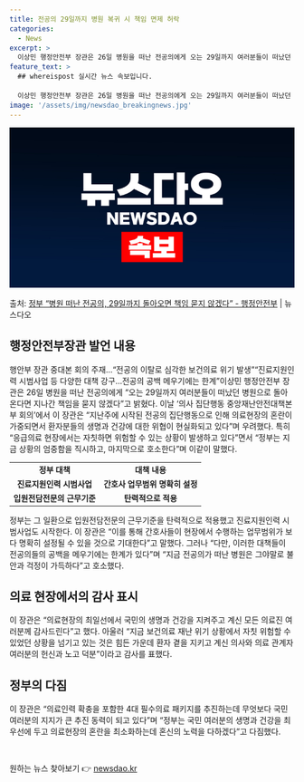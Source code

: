 ```yaml
---
title: 전공의 29일까지 병원 복귀 시 책임 면제 허락
categories:
  - News
excerpt: >
  이상민 행정안전부 장관은 26일 병원을 떠난 전공의에게 오는 29일까지 여러분들이 떠났던 병원으로 돌아온다면…
feature_text: >
  ## whereispost 실시간 뉴스 속보입니다.

  이상민 행정안전부 장관은 26일 병원을 떠난 전공의에게 오는 29일까지 여러분들이 떠났던 병원으로 돌아온다면…
image: '/assets/img/newsdao_breakingnews.jpg'
---
```


![뉴스다오 속보](/assets/img/newsdao_breakingnews.jpg)

<p>출처: <a href="https://newsdao.kr/3237" rel="dofollow">정부 “병원 떠난 전공의, 29일까지 돌아오면 책임 묻지 않겠다”  - 행정안전부</a> | 뉴스다오</p>

<h2 data-ke-size="size26">행정안전부장관 발언 내용</h2>
<p data-ke-size="size16">행안부 장관 중대본 회의 주재…“전공의 이탈로 심각한 보건의료 위기 발생”“진료지원인력 시범사업 등 다양한 대책 강구…전공의 공백 메우기에는 한계”이상민 행정안전부 장관은 26일 병원을 떠난 전공의에게 “오는 29일까지 여러분들이 떠났던 병원으로 돌아온다면 지나간 책임을 묻지 않겠다”고 밝혔다. 이날 ‘의사 집단행동 중앙재난안전대책본부 회의’에서 이 장관은 “지난주에 시작된 전공의 집단행동으로 인해 의료현장의 혼란이 가중되면서 환자분들의 생명과 건강에 대한 위협이 현실화되고 있다”며 우려했다. 특히 “응급의료 현장에서는 자칫하면 위험할 수 있는 상황이 발생하고 있다”면서 “정부는 지금 상황의 엄중함을 직시하고, 마지막으로 호소한다”며 이같이 말했다.</p>
<table>
  <tr>
    <td style="text-align: center; height: 17px;"><b>정부 대책</b></td>
    <td style="text-align: center; height: 17px;"><b>대책 내용</b></td>
  </tr>
  <tr>
    <td style="text-align: center; height: 17px;"><b>진료지원인력 시범사업</b></td>
    <td style="text-align: center; height: 17px;"><b>간호사 업무범위 명확히 설정</b></td>
  </tr>
  <tr>
    <td style="text-align: center; height: 17px;"><b>입원전담전문의 근무기준</b></td>
    <td style="text-align: center; height: 17px;"><b>탄력적으로 적용</b></td>
  </tr>
</table>
<p data-ke-size="size16">정부는 그 일환으로 입원전담전문의 근무기준을 탄력적으로 적용했고 진료지원인력 시범사업도 시작한다. 이 장관은 “이를 통해 간호사들이 현장에서 수행하는 업무범위가 보다 명확히 설정될 수 있을 것으로 기대한다”고 말했다. 그러나 “다만, 이러한 대책들이 전공의들의 공백을 메우기에는 한계가 있다”며 “지금 전공의가 떠난 병원은 그야말로 불안과 걱정이 가득하다”고 호소했다.</p>

<h2 data-ke-size="size26">의료 현장에서의 감사 표시</h2>
<p data-ke-size="size16">이 장관은 “의료현장의 최일선에서 국민의 생명과 건강을 지켜주고 계신 모든 의료진 여러분께 감사드린다”고 했다. 아울러 “지금 보건의료 재난 위기 상황에서 자칫 위험할 수 있었던 상황을 넘기고 있는 것은 힘든 가운데 환자 곁을 지키고 계신 의사와 의료 관계자 여러분의 헌신과 노고 덕분”이라고 감사를 표했다.</p>

<h2 data-ke-size="size26">정부의 다짐</h2>
<p data-ke-size="size16">이 장관은 “의료인력 확충을 포함한 4대 필수의료 패키지를 추진하는데 무엇보다 국민 여러분의 지지가 큰 추진 동력이 되고 있다”며 “정부는 국민 여러분의 생명과 건강을 최우선에 두고 의료현장의 혼란을 최소화하는데 혼신의 노력을 다하겠다”고 다짐했다.</p>
<p data-ke-size="size16">&nbsp;</p> 

원하는 뉴스 찾아보기 👉 <a href="https://newsdao.kr" rel="dofollow">newsdao.kr</a>


